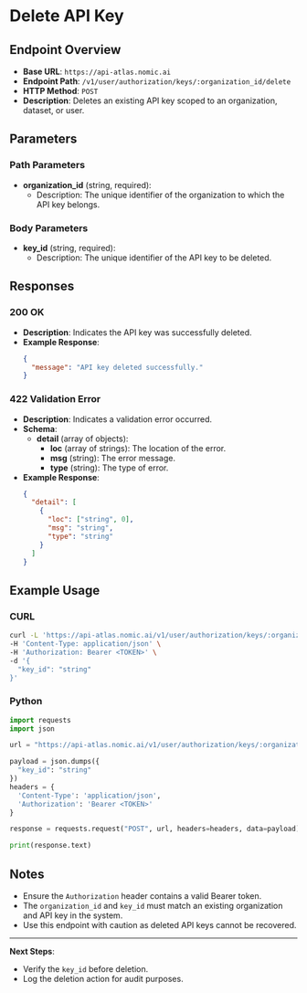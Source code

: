 # Delete API Key

## Endpoint Overview
- **Base URL**: `https://api-atlas.nomic.ai`
- **Endpoint Path**: `/v1/user/authorization/keys/:organization_id/delete`
- **HTTP Method**: `POST`
- **Description**: Deletes an existing API key scoped to an organization, dataset, or user.

## Parameters
### Path Parameters
- **organization_id** (string, required):
  - Description: The unique identifier of the organization to which the API key belongs.

### Body Parameters
- **key_id** (string, required):
  - Description: The unique identifier of the API key to be deleted.

## Responses
### 200 OK
- **Description**: Indicates the API key was successfully deleted.
- **Example Response**:
  ```json
  {
    "message": "API key deleted successfully."
  }
  ```

### 422 Validation Error
- **Description**: Indicates a validation error occurred.
- **Schema**:
  - **detail** (array of objects):
    - **loc** (array of strings): The location of the error.
    - **msg** (string): The error message.
    - **type** (string): The type of error.
- **Example Response**:
  ```json
  {
    "detail": [
      {
        "loc": ["string", 0],
        "msg": "string",
        "type": "string"
      }
    ]
  }
  ```

## Example Usage
### CURL
```bash
curl -L 'https://api-atlas.nomic.ai/v1/user/authorization/keys/:organization_id/delete' \
-H 'Content-Type: application/json' \
-H 'Authorization: Bearer <TOKEN>' \
-d '{
  "key_id": "string"
}'
```

### Python
```python
import requests
import json

url = "https://api-atlas.nomic.ai/v1/user/authorization/keys/:organization_id/delete"

payload = json.dumps({
  "key_id": "string"
})
headers = {
  'Content-Type': 'application/json',
  'Authorization': 'Bearer <TOKEN>'
}

response = requests.request("POST", url, headers=headers, data=payload)

print(response.text)
```

## Notes
- Ensure the `Authorization` header contains a valid Bearer token.
- The `organization_id` and `key_id` must match an existing organization and API key in the system.
- Use this endpoint with caution as deleted API keys cannot be recovered.

---
**Next Steps**:
- Verify the `key_id` before deletion.
- Log the deletion action for audit purposes.